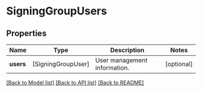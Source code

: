 # SigningGroupUsers

## Properties
Name | Type | Description | Notes
------------ | ------------- | ------------- | -------------
**users** | [SigningGroupUser] | User management information. | [optional] 

[[Back to Model list]](../README.md#documentation-for-models) [[Back to API list]](../README.md#documentation-for-api-endpoints) [[Back to README]](../README.md)


